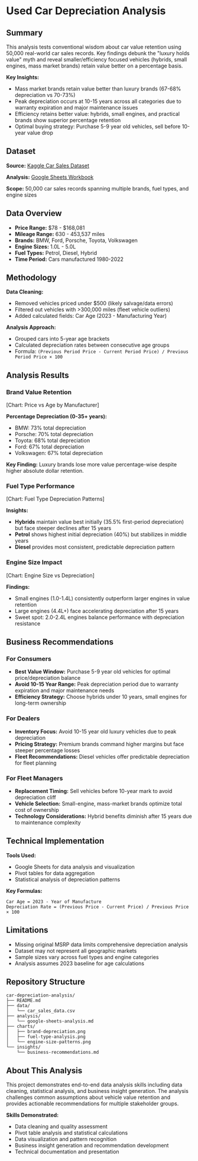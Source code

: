 # Used Car Depreciation Analysis

## Summary

This analysis tests conventional wisdom about car value retention using 50,000 real-world car sales records. Key findings debunk the "luxury holds value" myth and reveal smaller/efficiency focused vehicles (hybrids, small engines, mass market brands) retain value better on a percentage basis.

**Key Insights:**
- Mass market brands retain value better than luxury brands (67-68% depreciation vs 70-73%)
- Peak depreciation occurs at 10-15 years across all categories due to warranty expiration and major maintenance issues
- Efficiency retains better value: hybrids, small engines, and practical brands show superior percentage retention
- Optimal buying strategy: Purchase 5-9 year old vehicles, sell before 10-year value drop

## Dataset

**Source:** [Kaggle Car Sales Dataset](https://www.kaggle.com/datasets/minahilfatima12328/car-sales-info/data)

**Analysis:** [Google Sheets Workbook](https://docs.google.com/spreadsheets/d/1Ftvm0MkiBCBfI_4wmqv2-oJbIKng2kGXirLZrQGYkRU/edit?gid=1066987514#gid=1066987514)

**Scope:** 50,000 car sales records spanning multiple brands, fuel types, and engine sizes

## Data Overview

- **Price Range:** $78 - $168,081
- **Mileage Range:** 630 - 453,537 miles
- **Brands:** BMW, Ford, Porsche, Toyota, Volkswagen
- **Engine Sizes:** 1.0L - 5.0L
- **Fuel Types:** Petrol, Diesel, Hybrid
- **Time Period:** Cars manufactured 1980-2022

## Methodology

**Data Cleaning:**
- Removed vehicles priced under $500 (likely salvage/data errors)
- Filtered out vehicles with >300,000 miles (fleet vehicle outliers)
- Added calculated fields: Car Age (2023 - Manufacturing Year)

**Analysis Approach:**
- Grouped cars into 5-year age brackets
- Calculated depreciation rates between consecutive age groups
- Formula: `(Previous Period Price - Current Period Price) / Previous Period Price × 100`

## Analysis Results

### Brand Value Retention

[Chart: Price vs Age by Manufacturer]

**Percentage Depreciation (0-35+ years):**
- BMW: 73% total depreciation
- Porsche: 70% total depreciation  
- Toyota: 68% total depreciation
- Ford: 67% total depreciation
- Volkswagen: 67% total depreciation

**Key Finding:** Luxury brands lose more value percentage-wise despite higher absolute dollar retention.

### Fuel Type Performance

[Chart: Fuel Type Depreciation Patterns]

**Insights:**
- **Hybrids** maintain value best initially (35.5% first-period depreciation) but face steeper declines after 15 years
- **Petrol** shows highest initial depreciation (40%) but stabilizes in middle years
- **Diesel** provides most consistent, predictable depreciation pattern

### Engine Size Impact

[Chart: Engine Size vs Depreciation]

**Findings:**
- Small engines (1.0-1.4L) consistently outperform larger engines in value retention
- Large engines (4.4L+) face accelerating depreciation after 15 years
- Sweet spot: 2.0-2.4L engines balance performance with depreciation resistance

## Business Recommendations

### For Consumers
- **Best Value Window:** Purchase 5-9 year old vehicles for optimal price/depreciation balance
- **Avoid 10-15 Year Range:** Peak depreciation period due to warranty expiration and major maintenance needs
- **Efficiency Strategy:** Choose hybrids under 10 years, small engines for long-term ownership

### For Dealers
- **Inventory Focus:** Avoid 10-15 year old luxury vehicles due to peak depreciation
- **Pricing Strategy:** Premium brands command higher margins but face steeper percentage losses
- **Fleet Recommendations:** Diesel vehicles offer predictable depreciation for fleet planning

### For Fleet Managers
- **Replacement Timing:** Sell vehicles before 10-year mark to avoid depreciation cliff
- **Vehicle Selection:** Small-engine, mass-market brands optimize total cost of ownership
- **Technology Considerations:** Hybrid benefits diminish after 15 years due to maintenance complexity

## Technical Implementation

**Tools Used:**
- Google Sheets for data analysis and visualization
- Pivot tables for data aggregation
- Statistical analysis of depreciation patterns

**Key Formulas:**
```
Car Age = 2023 - Year of Manufacture
Depreciation Rate = (Previous Price - Current Price) / Previous Price × 100
```

## Limitations

- Missing original MSRP data limits comprehensive depreciation analysis
- Dataset may not represent all geographic markets
- Sample sizes vary across fuel types and engine categories
- Analysis assumes 2023 baseline for age calculations

## Repository Structure

```
car-depreciation-analysis/
├── README.md
├── data/
│   └── car_sales_data.csv
├── analysis/
│   └── google-sheets-analysis.md
├── charts/
│   ├── brand-depreciation.png
│   ├── fuel-type-analysis.png
│   └── engine-size-patterns.png
└── insights/
    └── business-recommendations.md
```

## About This Analysis

This project demonstrates end-to-end data analysis skills including data cleaning, statistical analysis, and business insight generation. The analysis challenges common assumptions about vehicle value retention and provides actionable recommendations for multiple stakeholder groups.

**Skills Demonstrated:**
- Data cleaning and quality assessment
- Pivot table analysis and statistical calculations
- Data visualization and pattern recognition
- Business insight generation and recommendation development
- Technical documentation and presentation
